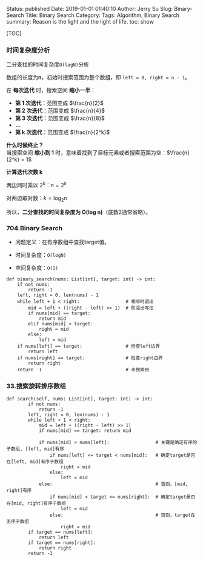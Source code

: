 Status: published
Date: 2019-01-01 01:40:10
Author: Jerry Su
Slug: Binary-Search
Title: Binary Search
Category: 
Tags: Algorithm, Binary Search
summary: Reason is the light and the light of life.
toc: show

[TOC]
### 时间复杂度分析

二分查找的时间复杂度`O(logN)`分析

数组的长度为**n**，初始时搜索范围为整个数组，即 `left = 0, right = n - 1`。

在 **每次迭代** 时，搜索空间 **缩小一半**：
- **第 1 次迭代**：范围变成 $\frac{n}{2}$
- **第 2 次迭代**：范围变成 $\frac{n}{4}$
- **第 3 次迭代**：范围变成 $\frac{n}{8}$
- **...**
- **第 k 次迭代**：范围变成 $\frac{n}{2^k}$

**什么时候终止？**  
当搜索空间 **缩小到 1** 时，意味着找到了目标元素或者搜索范围为空：$\frac{n}{2^k} = 1$

**计算迭代次数 k**

两边同时乘以 $2^k$：$n = 2^k$

对两边取对数：$k = \log_2 n$

所以，**二分查找的时间复杂度为 O(log n)**（底数2通常省略）。

### 704.Binary Search

- 问题定义：在有序数组中查找target值。

- 时间复杂度：`O(logN)`

- 空间复杂度：`O(1)`

```
def binary_search(nums: List[int], target: int) -> int:
    if not nums:
        return -1
    left, right = 0, len(nums) - 1
    while left + 1 < right:                 # 相邻时退出
        mid = left + ((right - left) >> 1)  # 防溢出写法
        if nums[mid] == target:
            return mid
        elif nums[mid] > target:
            right = mid
        else:
            left = mid
    if nums[left] == target:                # 检查left边界
        return left
    if nums[right] == target:               # 检查right边界
        return right
    return -1                               # 未搜索到
```

### 33.搜索旋转排序数组

```
def search(self, nums: List[int], target: int) -> int:
        if not nums:
            return -1
        left, right = 0, len(nums) - 1
        while left + 1 < right:
            mid = left + ((right - left) >> 1)
            if nums[mid] == target: return mid

            if nums[mid] > nums[left]:                 # 关键是确定有序的子数组, [left, mid]有序
                if nums[left] <= target < nums[mid]:   # 确定target是否在[left, mid]有序子数组
                    right = mid
                else:
                    left = mid
            else:                                      # 否则，[mid, right]有序
                if nums[mid] < target <= nums[right]:  # 确定target是否在[mid, right]有序子数组
                    left = mid
                else:                                  # 否则，target在无序子数组
                    right = mid
        if target == nums[left]:
            return left
        if target == nums[right]:
            return right
        return -1
```